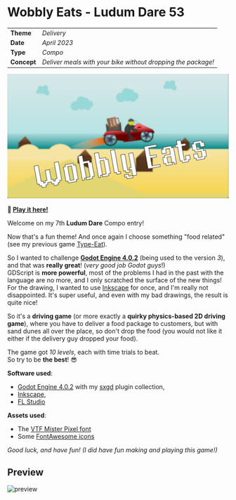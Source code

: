 # Wobbly Eats - Ludum Dare 53

|             |                                                                                |
|-------------|--------------------------------------------------------------------------------|
| **Theme**   | _Delivery_                                                                     |
| **Date**    | _April 2023_                                                                   |
| **Type**    | _Compo_                                                                        |
| **Concept** | _Deliver meals with your bike without dropping the package!_                   |

![screenshot](./promo.png)

**:rocket: [Play it here!](https://srynetix.github.io/wobbly-eats/)**

Welcome on my 7th **Ludum Dare** Compo entry!

Now that's a fun theme! And once again I choose something "food related" (see my previous game [Type-Eat]).

So I wanted to challenge **[Godot Engine 4.0.2]** (being used to the version *3*), and that was **really great**! (*very good job Godot guys*!)  
GDScript is **more powerful**, most of the problems I had in the past with the language are no more, and I only scratched the surface of the new things!  
For the drawing, I wanted to use [Inkscape] for once, and I'm really not disappointed. It's super useful, and even with my bad drawings, the result is quite nice!

So it's a **driving game** (or more exactly a **quirky physics-based 2D driving game**), where you have to deliver a food package to customers, but with sand dunes all over the place, so don't drop the food (you would not like it either if the delivery guy dropped your food).

The game got *10 levels*, each with time trials to beat.  
So try to be **the best**! :sunglasses:

**Software used**:
- [Godot Engine 4.0.2] with my [sxgd](https://github.com/Srynetix/sxgd) plugin collection,
- [Inkscape],
- [FL Studio](https://www.image-line.com/fl-studio/)

**Assets used**:
- The [VTF Mister Pixel font](https://velvetyne.fr/fonts/mr-pixel/)
- Some [FontAwesome icons](https://fontawesome.com/)

_Good luck, and have fun! (I did have fun making and playing this game!)_

## Preview

![preview](./docs/animation.gif)

[Type-Eat]: https://github.com/Srynetix/type-eat/
[Godot Engine 4.0.2]: https://godotengine.org/
[Inkscape]: https://inkscape.org/
